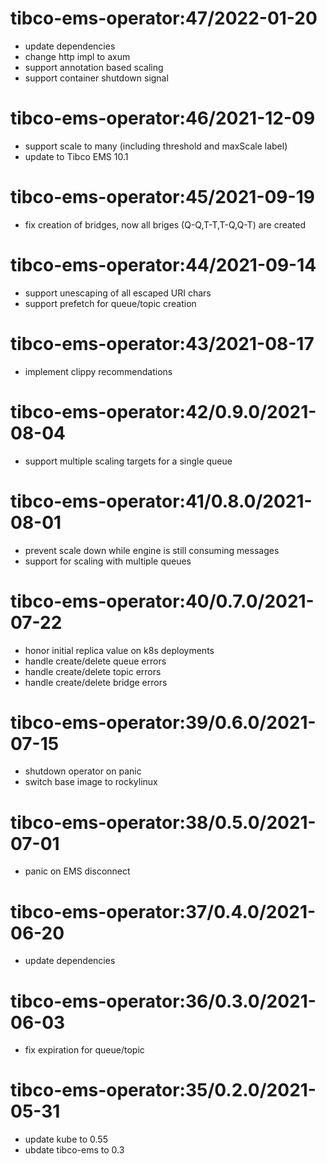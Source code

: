 # tibco-ems-operator:47/2022-01-20

* update dependencies
* change http impl to axum
* support annotation based scaling
* support container shutdown signal

# tibco-ems-operator:46/2021-12-09

* support scale to many (including threshold and maxScale label)
* update to Tibco EMS 10.1

# tibco-ems-operator:45/2021-09-19

* fix creation of bridges, now all briges (Q-Q,T-T,T-Q,Q-T) are created

# tibco-ems-operator:44/2021-09-14

* support unescaping of all escaped URI chars
* support prefetch for queue/topic creation

# tibco-ems-operator:43/2021-08-17

* implement clippy recommendations

# tibco-ems-operator:42/0.9.0/2021-08-04

* support multiple scaling targets for a single queue

# tibco-ems-operator:41/0.8.0/2021-08-01

* prevent scale down while engine is still consuming messages
* support for scaling with multiple queues

# tibco-ems-operator:40/0.7.0/2021-07-22

* honor initial replica value on k8s deployments
* handle create/delete queue errors
* handle create/delete topic errors
* handle create/delete bridge errors

# tibco-ems-operator:39/0.6.0/2021-07-15

* shutdown operator on panic
* switch base image to rockylinux

# tibco-ems-operator:38/0.5.0/2021-07-01

* panic on EMS disconnect 

# tibco-ems-operator:37/0.4.0/2021-06-20

* update dependencies

# tibco-ems-operator:36/0.3.0/2021-06-03

* fix expiration for queue/topic

# tibco-ems-operator:35/0.2.0/2021-05-31

* update kube to 0.55
* ubdate tibco-ems to 0.3
